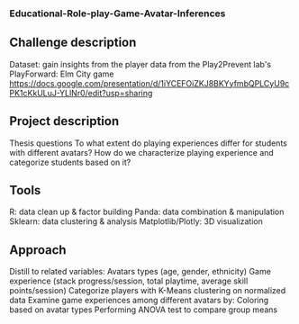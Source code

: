 ### Educational-Role-play-Game-Avatar-Inferences
## Challenge description
Dataset: gain insights from the player data from the Play2Prevent lab's PlayForward: Elm City game https://docs.google.com/presentation/d/1iYCEFOiZKJ8BKYyfmbQPLCyU9cPK1cKkULuJ-YLlNr0/edit?usp=sharing

## Project description
Thesis questions
To what extent do playing experiences differ for students with different avatars? How do we characterize playing experience and categorize students based on it?

## Tools
R: data clean up & factor building 
Panda: data combination & manipulation 
Sklearn: data clustering & analysis 
Matplotlib/Plotly: 3D visualization

## Approach
Distill to related variables: 
Avatars types (age, gender, ethnicity) Game experience (stack progress/session, total playtime, average skill points/session) 
Categorize players with K-Means clustering on normalized data Examine game experiences among different avatars by: 
Coloring based on avatar types Performing ANOVA test to compare group means

